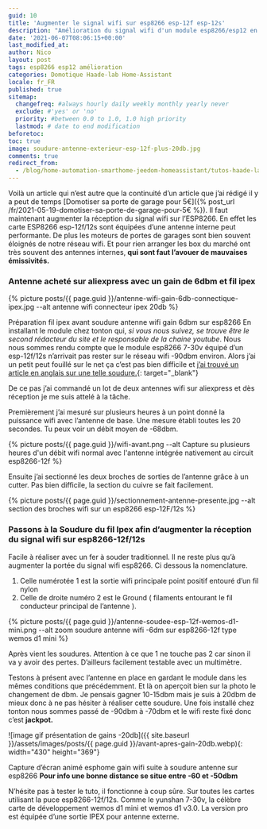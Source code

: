 ```yaml
---
guid: 10
title: 'Augmenter le signal wifi sur esp8266 esp-12f esp-12s'
description: "Amélioration du signal wifi d'un module esp8266/esp12 en soudant facilement une antenne externe"
date: '2021-06-07T08:06:15+00:00'
last_modified_at:
author: Nico
layout: post
tags: esp8266 esp12 amélioration
categories: Domotique Haade-lab Home-Assistant
locale: fr_FR
published: true
sitemap:
  changefreq: #always hourly daily weekly monthly yearly never
  exclude: #'yes' or 'no'
  priority: #between 0.0 to 1.0, 1.0 high priority
  lastmod: # date to end modification
beforetoc:
toc: true
image: soudure-antenne-exterieur-esp-12f-plus-20db.jpg
comments: true
redirect_from:
  - /blog/home-automation-smarthome-jeedom-homeassistant/tutos-haade-lab/augmenter-la-reception-du-signal-wifi-esp8266-esp-12f
---
```


Voilà un article qui n’est autre que la continuité d’un article que j’ai rédigé il y a peut de temps [Domotiser sa porte de garage pour 5€]({% post_url /fr/2021-05-19-domotiser-sa-porte-de-garage-pour-5€ %}). Il faut maintenant augmenter la réception du signal wifi sur l’ESP8266. En effet les carte ESP8266 esp-12f/12s sont équipées d’une antenne interne peut performante. De plus les moteurs de portes de garages sont bien souvent éloignés de notre réseau wifi. Et pour rien arranger les box du marché ont très souvent des antennes internes, **qui sont faut l’avouer de mauvaises émissivités.**

### Antenne acheté sur aliexpress avec un gain de 6dbm et fil ipex

{% picture posts/{{ page.guid }}/antenne-wifi-gain-6db-connectique-ipex.jpg --alt antenne wifi connecteur ipex 20db %}

Préparation fil ipex avant soudure antenne wifi gain 6dbm sur esp8266 En installant le module chez tonton qui, *si vous nous suivez, se trouve être le second rédacteur du site et le responsable de la chaine youtube*. Nous nous sommes rendu compte que le module esp8266 7-30v équipé d’un esp-12f/12s n’arrivait pas rester sur le réseau wifi -90dbm environ. Alors j’ai un petit peut fouillé sur le net ça c’est pas bien difficile et [j’ai trouvé un article en anglais sur une telle soudure.](https://www.instructables.com/External-Antenna-for-ESP8266/){: target="_blank"}

De ce pas j’ai commandé un lot de deux antennes wifi sur aliexpress et dès réception je me suis attelé à la tâche.

Premièrement j’ai mesuré sur plusieurs heures à un point donné la puissance wifi avec l’antenne de base. Une mesure établi toutes les 20 secondes. Tu peux voir un débit moyen de -68dbm.

{% picture posts/{{ page.guid }}/wifi-avant.png --alt Capture su plusieurs heures d'un débit wifi normal avec l'antenne intégrée nativement au circuit esp8266-12f %}

Ensuite j’ai sectionné les deux broches de sorties de l’antenne grâce à un cutter. Pas bien difficile, la section du cuivre se fait facilement.

{% picture posts/{{ page.guid }}/sectionnement-antenne-presente.jpg --alt section des broches wifi sur un esp8266 esp-12F/12s %}

### Passons à la Soudure du fil Ipex afin d’augmenter la réception du signal wifi sur esp8266-12f/12s

Facile à réaliser avec un fer à souder traditionnel. Il ne reste plus qu’à augmenter la portée du signal wifi esp8266. Ci dessous la nomenclature.

1. Celle numérotée 1 est la sortie wifi principale point positif entouré d’un fil nylon
2. Celle de droite numéro 2 est le Ground ( filaments entourant le fil conducteur principal de l’antenne ).

{% picture posts/{{ page.guid }}/antenne-soudee-esp-12f-wemos-d1-mini.png --alt zoom soudure antenne wifi -6dm sur esp8266-12f type wemos d1 mini %}

Après vient les soudures. Attention à ce que 1 ne touche pas 2 car sinon il va y avoir des pertes. D’ailleurs facilement testable avec un multimètre.

Testons à présent avec l’antenne en place en gardant le module dans les mêmes conditions que précédemment. Et là on aperçoit bien sur la photo le changement de dbm. Je pensais gagner 10-15dbm mais je suis à 20dbm de mieux donc à ne pas hésiter à réaliser cette soudure. Une fois installé chez tonton nous sommes passé de -90dbm à -70dbm et le wifi reste fixé donc c’est **jackpot.**

![image gif présentation de gains -20db]({{ site.baseurl }}/assets/images/posts/{{ page.guid }}/avant-apres-gain-20db.webp){: width="430" height="369"}

Capture d’écran animé esphome gain wifi suite à soudure antenne sur esp8266 **Pour info une bonne distance se situe entre -60 et -50dbm**

N’hésite pas à tester le tuto, il fonctionne à coup sûre. Sur toutes les cartes utilisant la puce esp8266-12f/12s. Comme le yunshan 7-30v, la célèbre carte de développement wemos d1 mini et wemos d1 v3.0. La version pro est équipée d’une sortie IPEX pour antenne externe.
